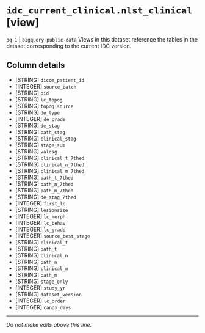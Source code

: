 # `idc_current_clinical.nlst_clinical` [view]
`bq-1` | `bigquery-public-data`
Views in this dataset reference the tables in the dataset corresponding to the current IDC version.

## Column details
* [STRING]    `dicom_patient_id`
* [INTEGER]   `source_batch`
* [STRING]    `pid`
* [STRING]    `lc_topog`
* [STRING]    `topog_source`
* [STRING]    `de_type`
* [INTEGER]   `de_grade`
* [STRING]    `de_stag`
* [STRING]    `path_stag`
* [STRING]    `clinical_stag`
* [STRING]    `stage_sum`
* [STRING]    `valcsg`
* [STRING]    `clinical_t_7thed`
* [STRING]    `clinical_n_7thed`
* [STRING]    `clinical_m_7thed`
* [STRING]    `path_t_7thed`
* [STRING]    `path_n_7thed`
* [STRING]    `path_m_7thed`
* [STRING]    `de_stag_7thed`
* [INTEGER]   `first_lc`
* [STRING]    `lesionsize`
* [INTEGER]   `lc_morph`
* [INTEGER]   `lc_behav`
* [INTEGER]   `lc_grade`
* [INTEGER]   `source_best_stage`
* [STRING]    `clinical_t`
* [STRING]    `path_t`
* [STRING]    `clinical_n`
* [STRING]    `path_n`
* [STRING]    `clinical_m`
* [STRING]    `path_m`
* [STRING]    `stage_only`
* [INTEGER]   `study_yr`
* [STRING]    `dataset_version`
* [INTEGER]   `lc_order`
* [INTEGER]   `candx_days`

-------------------------------------------------------------------------------
*Do not make edits above this line.*
